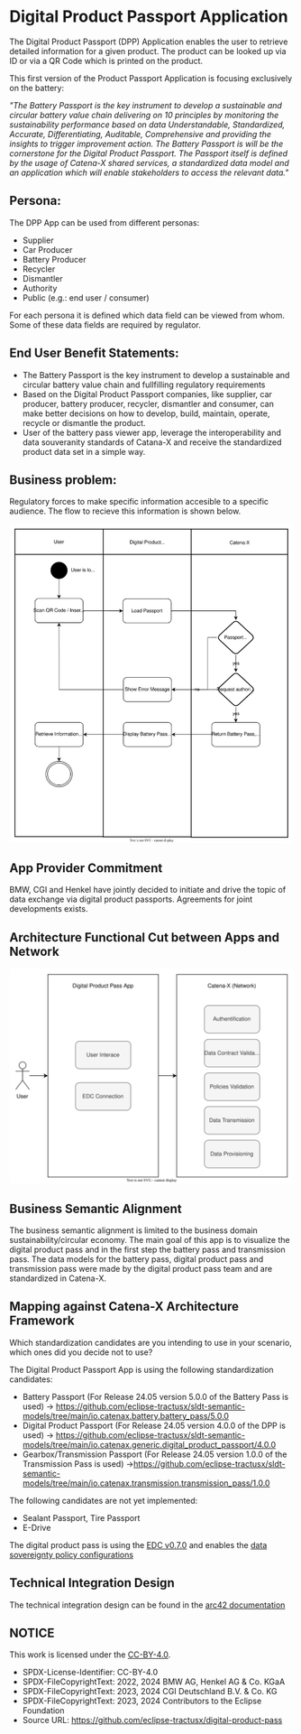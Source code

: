 <!--
#######################################################################

Tractus-X - Digital Product Passport Application 

Copyright (c) 2022, 2024 BMW AG, Henkel AG & Co. KGaA
Copyright (c) 2023, 2024 CGI Deutschland B.V. & Co. KG
Copyright (c) 2022, 2024 Contributors to the Eclipse Foundation

See the NOTICE file(s) distributed with this work for additional
information regarding copyright ownership.

This work is made available under the terms of the
Creative Commons Attribution 4.0 International (CC-BY-4.0) license,
which is available at
https://creativecommons.org/licenses/by/4.0/legalcode.

SPDX-License-Identifier: CC-BY-4.0

#######################################################################
-->

# Digital Product Passport Application


The Digital Product Passport (DPP) Application enables the user to retrieve detailed information for a given product. The product can be looked up via ID or via a QR Code which is printed on the product.  

This first version of the Product Passport Application is focusing exclusively on the battery:  

*"The Battery Passport is the key instrument to develop a sustainable and circular battery value chain delivering on 10 principles by monitoring the sustainability performance based on data Understandable, Standardized, Accurate, Differentiating, Auditable, Comprehensive and providing the insights to trigger improvement action. The Battery Passport is will be the cornerstone for the Digital Product Passport.
The Passport itself is defined by the usage of Catena-X shared services, a standardized data model and an application which will enable stakeholders to access the relevant data."*  

## Persona:

The DPP App can be used from different personas:

* Supplier
* Car Producer
* Battery Producer
* Recycler
* Dismantler
* Authority
* Public (e.g.: end user / consumer)

For each persona it is defined which data field can be viewed from whom. Some of these data fields are required by regulator.  

## End User Benefit Statements:

* The Battery Passport is the key instrument to develop a sustainable and circular battery value chain and fullfilling regulatory requirements
* Based on the Digital Product Passport companies, like supplier, car producer, battery producer, recycler, dismantler and consumer, can make better decisions on how to develop, build, maintain, operate, recycle or dismantle the product.
* User of the battery pass viewer app, leverage the interoperability and data souveranity standards of Catana-X and receive the standardized product data set in a simple way.  

## Business problem:

Regulatory forces to make specific information accesible to a specific audience. The flow to recieve this information is shown below.

![Business Problem](./media/graphBusinessProblem.svg)  

## App Provider Commitment

BMW, CGI and Henkel have jointly decided to initiate and drive the topic of data exchange via digital product passports. Agreements for joint developments exists.  

## Architecture Functional Cut between Apps and Network

![Architecture Functional Cut](./media/graphArchitectureFunctionalCut.svg)  

## Business Semantic Alignment 

The business semantic alignment is limited to the business domain sustainability/circular economy. The main goal of this app is to visualize the digital product pass and in the first step the battery pass and transmission pass. The data models for the battery pass, digital product pass and transmission pass were made by the digital product pass team and are standardized in Catena-X.

## Mapping against Catena-X Architecture Framework

Which standardization candidates are you intending to use in your scenario, which ones did you decide not to use?

The Digital Product Passport App is using the following standardization candidates:

* Battery Passport (For Release 24.05 version 5.0.0 of the Battery Pass is used) → https://github.com/eclipse-tractusx/sldt-semantic-models/tree/main/io.catenax.battery.battery_pass/5.0.0
* Digital Product Passport (For Release 24.05 version 4.0.0 of the DPP is used) → https://github.com/eclipse-tractusx/sldt-semantic-models/tree/main/io.catenax.generic.digital_product_passport/4.0.0
* Gearbox/Transmission Passport (For Release 24.05 version 1.0.0 of the Transmission Pass is used) ->https://github.com/eclipse-tractusx/sldt-semantic-models/tree/main/io.catenax.transmission.transmission_pass/1.0.0

The following candidates are not yet implemented:

* Sealant Passport, Tire Passport
* E-Drive

The digital product pass is using the [EDC v0.7.0](https://github.com/eclipse-tractusx/tractusx-edc/releases/tag/0.7.0) and enables the  [data sovereignty policy configurations](https://github.com/eclipse-tractusx/digital-product-pass/blob/main/docs/data-sovereignty/PolicyConfigGuide.md)


## Technical Integration Design

The technical integration design can be found in the [arc42 documentation](../architecture/Arc42.md)


## NOTICE

This work is licensed under the [CC-BY-4.0](https://creativecommons.org/licenses/by/4.0/legalcode).

- SPDX-License-Identifier: CC-BY-4.0
- SPDX-FileCopyrightText: 2022, 2024 BMW AG, Henkel AG & Co. KGaA
- SPDX-FileCopyrightText: 2023, 2024 CGI Deutschland B.V. & Co. KG
- SPDX-FileCopyrightText: 2023, 2024 Contributors to the Eclipse Foundation
- Source URL: https://github.com/eclipse-tractusx/digital-product-pass
